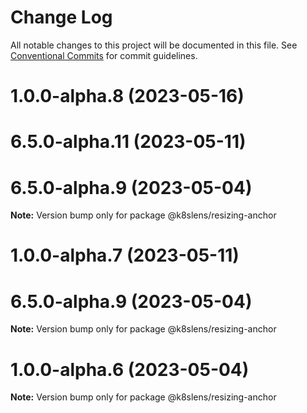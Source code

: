 # Change Log

All notable changes to this project will be documented in this file.
See [Conventional Commits](https://conventionalcommits.org) for commit guidelines.

# 1.0.0-alpha.8 (2023-05-16)



# 6.5.0-alpha.11 (2023-05-11)



# 6.5.0-alpha.9 (2023-05-04)

**Note:** Version bump only for package @k8slens/resizing-anchor





# 1.0.0-alpha.7 (2023-05-11)



# 6.5.0-alpha.9 (2023-05-04)

**Note:** Version bump only for package @k8slens/resizing-anchor





# 1.0.0-alpha.6 (2023-05-04)

**Note:** Version bump only for package @k8slens/resizing-anchor
